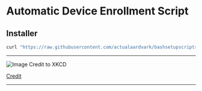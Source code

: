 # Automatic Device Enrollment Script
## Installer
```bash
curl "https://raw.githubusercontent.com/actualaardvark/bashsetupscriptrepo/configurable-beta/updateandrun" > /volumes/"install macos ventura"/updateandrun && chmod +x /volumes/"install macos ventura"/updateandrun
```
---

![Image Credit to XKCD](https://imgs.xkcd.com/comics/automation_2x.png)

[Credit](https://xkcd.com/1319/)

---
